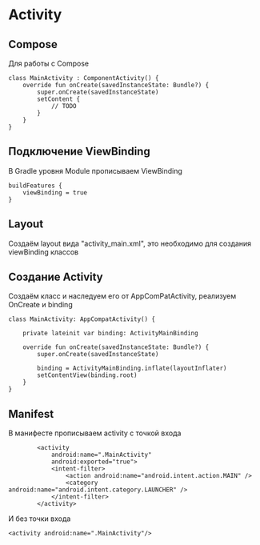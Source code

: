 # Activity
## Compose
Для работы с Compose
```
class MainActivity : ComponentActivity() {
    override fun onCreate(savedInstanceState: Bundle?) {
        super.onCreate(savedInstanceState)
        setContent {
            // TODO
        }
    }
}
```
## Подключение ViewBinding
В Gradle уровня Module прописываем ViewBinding
```
buildFeatures {
    viewBinding = true
}
```
## Layout
Создаём layout вида "activity_main.xml", это необходимо для создания viewBinding классов
## Создание Activity
Создаём класс и наследуем его от AppComPatActivity, реализуем OnCreate и binding
```
class MainActivity: AppCompatActivity() {

    private lateinit var binding: ActivityMainBinding

    override fun onCreate(savedInstanceState: Bundle?) {
        super.onCreate(savedInstanceState)

        binding = ActivityMainBinding.inflate(layoutInflater)
        setContentView(binding.root)
    }
}
```
## Manifest
В манифесте прописываем activity с точкой входа
```
        <activity
            android:name=".MainActivity"
            android:exported="true">
            <intent-filter>
                <action android:name="android.intent.action.MAIN" />
                <category android:name="android.intent.category.LAUNCHER" />
            </intent-filter>
        </activity>
```
И без точки входа
```
<activity android:name=".MainActivity"/>
```

